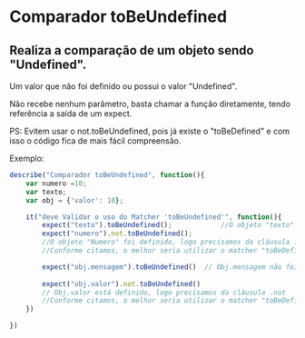 # Comparador toBeUndefined
## Realiza a comparação de um objeto sendo "Undefined".

Um valor que não foi definido ou possui o valor "Undefined". 

Não recebe nenhum parâmetro, basta chamar a função diretamente, tendo referência a saída de um expect.

PS: Evitem usar o not.toBeUndefined, pois já existe o "toBeDefined" e com isso o código fica de mais fácil compreensão.

Exemplo:

```js
describe("Comparador toBeUndefined", function(){
    var numero =10;
    var texto;
    var obj = {'valor': 10};

    it("deve Validar o uso do Matcher 'toBeUndefined'", function(){
        expect("texto").toBeUndefined();            //O objeto "texto" não foi definido, a validação será Válida.
        expect("numero").not.toBeUndefined(); 
        //O objeto "Numero" foi definido, logo precisamos da cláusula .not
        //Conforme citamos, o melhor seria utilizar o matcher "toBeDefined".

        expect("obj.mensagem").toBeUndefined()  // Obj.mensagem não foi definido, logo será Válido o teste.
        
        expect("obj.valor").not.toBeUndefined() 
        // Obj.valor está definido, logo precisamos da cláusula .not
        //Conforme citamos, o melhor seria utilizar o matcher "toBeDefined".
    })

})

```
